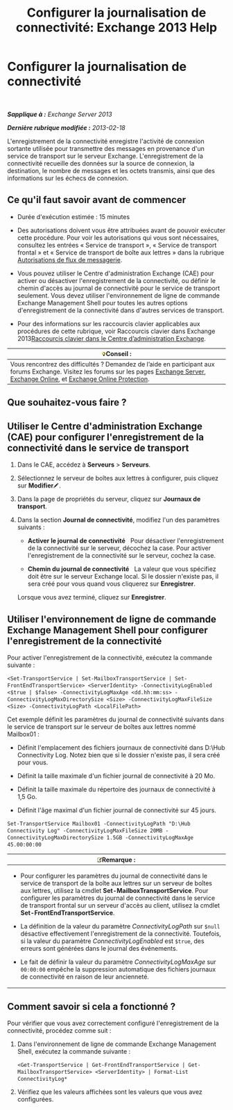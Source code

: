 ﻿---
title: 'Configurer la journalisation de connectivité: Exchange 2013 Help'
TOCTitle: Configurer la journalisation de connectivité
ms:assetid: 24e46a79-33ea-44e9-b03c-549db1c86a6f
ms:mtpsurl: https://technet.microsoft.com/fr-fr/library/Aa996827(v=EXCHG.150)
ms:contentKeyID: 50477670
ms.date: 05/23/2018
mtps_version: v=EXCHG.150
ms.translationtype: MT
---

# Configurer la journalisation de connectivité

 

_**Sapplique à :** Exchange Server 2013_

_**Dernière rubrique modifiée :** 2013-02-18_

L'enregistrement de la connectivité enregistre l'activité de connexion sortante utilisée pour transmettre des messages en provenance d'un service de transport sur le serveur Exchange. L'enregistrement de la connectivité recueille des données sur la source de connexion, la destination, le nombre de messages et les octets transmis, ainsi que des informations sur les échecs de connexion.

## Ce qu'il faut savoir avant de commencer

  - Durée d'exécution estimée : 15 minutes

  - Des autorisations doivent vous être attribuées avant de pouvoir exécuter cette procédure. Pour voir les autorisations qui vous sont nécessaires, consultez les entrées « Service de transport », « Service de transport frontal » et « Service de transport de boîte aux lettres » dans la rubrique [Autorisations de flux de messagerie](mail-flow-permissions-exchange-2013-help.md).

  - Vous pouvez utiliser le Centre d'administration Exchange (CAE) pour activer ou désactiver l'enregistrement de la connectivité, ou définir le chemin d'accès au journal de connectivité pour le service de transport seulement. Vous devez utiliser l'environnement de ligne de commande Exchange Management Shell pour toutes les autres options d'enregistrement de la connectivité dans d'autres services de transport.

  - Pour des informations sur les raccourcis clavier applicables aux procédures de cette rubrique, voir Raccourcis clavier dans Exchange 2013[Raccourcis clavier dans le Centre d’administration Exchange](keyboard-shortcuts-in-the-exchange-admin-center-exchange-online-protection-help.md).

<table>
<thead>
<tr class="header">
<th><img src="images/Bb125224.tip(EXCHG.150).gif" title="Conseil" alt="Conseil" />Conseil :</th>
</tr>
</thead>
<tbody>
<tr class="odd">
<td>Vous rencontrez des difficultés ? Demandez de l’aide en participant aux forums Exchange. Visitez les forums sur les pages <a href="https://go.microsoft.com/fwlink/p/?linkid=60612">Exchange Server</a>, <a href="https://go.microsoft.com/fwlink/p/?linkid=267542">Exchange Online</a>, et <a href="https://go.microsoft.com/fwlink/p/?linkid=285351">Exchange Online Protection</a>.</td>
</tr>
</tbody>
</table>


## Que souhaitez-vous faire ?

## Utiliser le Centre d'administration Exchange (CAE) pour configurer l'enregistrement de la connectivité dans le service de transport

1.  Dans le CAE, accédez à **Serveurs** \> **Serveurs**.

2.  Sélectionnez le serveur de boîtes aux lettres à configurer, puis cliquez sur **Modifier**![Icône Modifier](images/Bb124582.6f53ccb2-1f13-4c02-bea0-30690e6ea71d(EXCHG.150).gif "Icône Modifier").

3.  Dans la page de propriétés du serveur, cliquez sur **Journaux de transport**.

4.  Dans la section **Journal de connectivité**, modifiez l'un des paramètres suivants :
    
      - **Activer le journal de connectivité**   Pour désactiver l'enregistrement de la connectivité sur le serveur, décochez la case. Pour activer l'enregistrement de la connectivité sur le serveur, cochez la case.
    
      - **Chemin du journal de connectivité**   La valeur que vous spécifiez doit être sur le serveur Exchange local. Si le dossier n'existe pas, il sera créé pour vous quand vous cliquerez sur **Enregistrer**.
    
    Lorsque vous avez terminé, cliquez sur **Enregistrer**.

## Utiliser l'environnement de ligne de commande Exchange Management Shell pour configurer l'enregistrement de la connectivité

Pour activer l'enregistrement de la connectivité, exécutez la commande suivante :

    <Set-TransportService | Set-MailboxTransportService | Set-FrontEndTransportService> <ServerIdentity> -ConnectivityLogEnabled <$true | $false> -ConnectivityLogMaxAge <dd.hh:mm:ss> -ConnectivityLogMaxDirectorySize <Size> -ConnectivityLogMaxFileSize <Size> -ConnectivityLogPath <LocalFilePath>

Cet exemple définit les paramètres du journal de connectivité suivants dans le service de transport sur le serveur de boîtes aux lettres nommé Mailbox01 :

  -  Définit l'emplacement des fichiers journaux de connectivité dans D:\\Hub Connectivity Log. Notez bien que si le dossier n'existe pas, il sera créé pour vous.

  -  Définit la taille maximale d'un fichier journal de connectivité à 20 Mo.

  -  Définit la taille maximale du répertoire des journaux de connectivité à 1,5 Go.

  -  Définit l'âge maximal d'un fichier journal de connectivité sur 45 jours.

<!-- end list -->

    Set-TransportService Mailbox01 -ConnectivityLogPath "D:\Hub Connectivity Log" -ConnectivityLogMaxFileSize 20MB -ConnectivityLogMaxDirectorySize 1.5GB -ConnectivityLogMaxAge 45.00:00:00

<table>
<colgroup>
<col style="width: 100%" />
</colgroup>
<thead>
<tr class="header">
<th><img src="images/JJ159664.note(EXCHG.150).gif" title="Remarque" alt="Remarque" />Remarque :</th>
</tr>
</thead>
<tbody>
<tr class="odd">
<td><ul>
<li><p>Pour configurer les paramètres du journal de connectivité dans le service de transport de la boîte aux lettres sur un serveur de boîtes aux lettres, utilisez la cmdlet <strong>Set-MailboxTransportService</strong>. Pour configurer les paramètres du journal de connectivité dans le service de transport frontal sur un serveur d'accès au client, utilisez la cmdlet <strong>Set-FrontEndTransportService</strong>.</p></li>
<li><p>La définition de la valeur du paramètre <em>ConnectivityLogPath</em> sur <code>$null</code> désactive effectivement l'enregistrement de la connectivité. Toutefois, si la valeur du paramètre <em>ConnectivityLogEnabled</em> est <code>$true</code>, des erreurs sont générées dans le journal des événements.</p></li>
<li><p>Le fait de définir la valeur du paramètre <em>ConnectivityLogMaxAge</em> sur <code>00:00:00</code> empêche la suppression automatique des fichiers journaux de connectivité en raison de leur ancienneté.</p></li>
</ul></td>
</tr>
</tbody>
</table>


## Comment savoir si cela a fonctionné ?

Pour vérifier que vous avez correctement configuré l'enregistrement de la connectivité, procédez comme suit :

1.  Dans l'environnement de ligne de commande Exchange Management Shell, exécutez la commande suivante :
    
        <Get-TransportService | Get-FrontEndTransportService | Get-MailboxTransportService> <ServerIdentity> | Format-List ConnectivityLog*

2.  Vérifiez que les valeurs affichées sont les valeurs que vous avez configurées.

